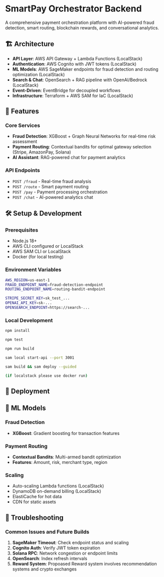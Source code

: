 
# SmartPay Orchestrator Backend

A comprehensive payment orchestration platform with AI-powered fraud detection, smart routing, blockchain rewards, and conversational analytics.

## 🏗️ Architecture

- **API Layer**: AWS API Gateway + Lambda Functions (LocalStack)
- **Authentication**: AWS Cognito with JWT tokens (LocalStack)
- **ML Models**: AWS SageMaker endpoints for fraud detection and routing optimization (LocalStack)
- **Search & Chat**: OpenSearch + RAG pipeline with OpenAI/Bedrock (LocalStack)
- **Event-Driven**: EventBridge for decoupled workflows
- **Infrastructure**: Terraform + AWS SAM for IaC (LocalStack)

## 🚀 Features

### Core Services
- **Fraud Detection**: XGBoost + Graph Neural Networks for real-time risk assessment
- **Payment Routing**: Contextual bandits for optimal gateway selection (Stripe, AmazonPay, Solana)
- **AI Assistant**: RAG-powered chat for payment analytics

### API Endpoints
- `POST /fraud` - Real-time fraud analysis
- `POST /route` - Smart payment routing
- `POST /pay` - Payment processing orchestration
- `POST /chat` - AI-powered analytics chat

## 🛠️ Setup & Development

### Prerequisites
- Node.js 18+
- AWS CLI configured or LocalStack
- AWS SAM CLI or LocalStack
- Docker (for local testing)

### Environment Variables
```bash
AWS_REGION=us-east-1
FRAUD_ENDPOINT_NAME=fraud-detection-endpoint
ROUTING_ENDPOINT_NAME=routing-bandit-endpoint

STRIPE_SECRET_KEY=sk_test_...
OPENAI_API_KEY=sk-...
OPENSEARCH_ENDPOINT=https://search-...
```

### Local Development
```bash
npm install

npm test

npm run build

sam local start-api --port 3001

sam build && sam deploy --guided

(if localstack please use docker run)
```
## 🚢 Deployment

## 🤖 ML Models

### Fraud Detection
- **XGBoost**: Gradient boosting for transaction features

### Payment Routing
- **Contextual Bandits**: Multi-armed bandit optimization
- **Features**: Amount, risk, merchant type, region

### Scaling
- Auto-scaling Lambda functions (LocalStack)
- DynamoDB on-demand billing (LocalStack)
- ElastiCache for hot data
- CDN for static assets

## 🐛 Troubleshooting

### Common Issues and Future Builds
1. **SageMaker Timeout**: Check endpoint status and scaling
2. **Cognito Auth**: Verify JWT token expiration
3. **Solana RPC**: Network congestion or endpoint limits
4. **OpenSearch**: Index refresh intervals
5. **Reward System**: Propoased Reward system involves recommendation systems and crypto exchanges
